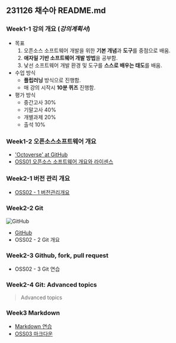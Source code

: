 ## 231126 채수아 README.md
### Week1-1 강의 개요 (_강의계획서_)
* 목표
  1. 오픈소스 소프트웨어 개발을 위한 **기본 개념**과 **도구**를 중점으로 배움.
  2. **애자일 기반 소프트웨어 개발 방법**을 공부함.
  3. 낯선 소프트웨어 개발 환경 및 도구를 **스스로 배우는 태도**를 배움.
* 수업 방식
  * **플립러닝** 방식으로 진행함.
  * 매 강의 시작시 **10분 퀴즈** 진행함.
* 평가 방식
  * 중간고사 30%
  * 기말고사 40%
  * 개별과제 20%
  * 출석 10%
### Week1-2 오픈소스소프트웨어 개요
* ['Octoverse' at GitHub][Octoverse]
* [OSS01 오픈소스 소프트웨어 개요와 라이센스][OSS01]
### Week2-1 버전 관리 개요
* [OSS02 - 1 버전관리개요][OSS02 - 1]
### Week2-2 Git
![GitHub](https://search.pstatic.net/common/?src=http%3A%2F%2Fblogfiles.naver.net%2FMjAyMzA2MDlfMjAz%2FMDAxNjg2Mjc5NjExNTQx.Q0Fm0hKQKM0n7FuXw0j0RzCpIV6LZfx94Ckzup1m2Igg.oh9m_jNQ1lwZaGuVqhlClJs5xrOeq3g7I_qi9WxsH7gg.JPEG.dongwon8%2FGithub.jpg&type=a340)
* [GitHub](https://github.com/)
* OSS02 - 2 Git 개요
### Week2-3 Github, fork, pull request
* OSS02 - 3 Git 연습
### Week2-4 Git: Advanced topics
>Advanced topics
### Week3   Markdown
* [Markdown 연습][Markdown Tutorial]
* [OSS03 마크다운][OSS03]

[Octoverse]: https://octoverse.github.com/
[OSS01]: https://docs.google.com/presentation/d/1HJM_NecZ2YZMin9NEL7-_PbZnj44ahYD/edit#slide=id.p3
[OSS02 - 1]: https://docs.google.com/presentation/d/1y_XxFORFUVf5NVa40FTFmv9MemetVjBj/edit#slide=id.p1
[Markdown Tutorial]: https://www.markdowntutorial.com/
[OSS03]: https://docs.google.com/presentation/d/11d0XT3i64ivf4vmhGgUWDEggpkgVFZwF/edit#slide=id.p1